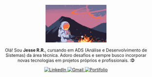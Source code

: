 <p align="center">
  <img src="astronaut-1757802428660-4845.jpg" alt="Astronaut" width="200"/>
</p>

<p align="center">
  Olá! Sou <strong>Jesse R.R.</strong>, cursando em ADS (Análise e Desenvolvimento de Sistemas) da área técnica. Adoro desafios e sempre busco incorporar novas tecnologias em projetos próprios e profissionais. <strong>:D</strong>
</p>

<p align="center">
  <a href="https://www.linkedin.com/in/jesse-rr">
    <img src="https://img.shields.io/badge/LinkedIn-ffffff?style=for-the-badge&logo=linkedin&logoColor=0A66C2" alt="LinkedIn" />
  </a>
  <a href="mailto:jessericardorogerio@gmail.com">
    <img src="https://img.shields.io/badge/Gmail-ffffff?style=for-the-badge&color=ffffff&labelColor=ffffff" alt="Gmail" />
  </a>
  <a href="./">
    <img src="https://img.shields.io/badge/Portifolio-ffffff?style=for-the-badge&color=ffffff&labelColor=ffffff" alt="Portifolio" />
  </a>
</p>
